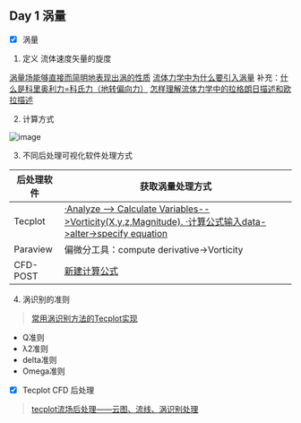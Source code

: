 ## Day 1 涡量
- [x] 涡量

1. 定义
流体速度矢量的旋度

[涡量场能够直接而简明地表现出涡的性质](https://www.zhihu.com/question/21761746/answer/19293141)
[流体力学中为什么要引入涡量](https://www.zhihu.com/question/31159018/answer/377602533)
补充：[什么是科里奥利力=科氏力（地转偏向力）](https://www.zhihu.com/question/28281378/answer/40197369)
[怎样理解流体力学中的拉格朗日描述和欧拉描述](https://www.zhihu.com/question/26129680/answer/32457812)

2. 计算方式

![image](https://user-images.githubusercontent.com/43568675/183391837-e04268d4-a60b-4dc1-845c-6d036aeaca5a.png)

3. 不同后处理可视化软件处理方式

| 后处理软件     |获取涡量处理方式         |
| -------------| ---------------------|
|Tecplot       |[·Analyze --> Calculate Variables-->Vorticity(X,y,z,Magnitude).    ·计算公式输入data->alter->specify equation](https://zhuanlan.zhihu.com/p/268806085) |
|Paraview      |偏微分工具：compute derivative->Vorticity|
|CFD-POST      |[新建计算公式](https://zhuanlan.zhihu.com/p/309396896)|


4. 涡识别的准则

> [常用涡识别方法的Tecplot实现](https://blog.csdn.net/weixin_42943114/article/details/114285258)
  * Q准则
  * λ2准则
  * delta准则
  * Omega准则
 
- [x] Tecplot CFD 后处理

> [tecplot流场后处理——云图、流线、涡识别处理](https://www.bilibili.com/video/BV1PG4y1q7RS)


